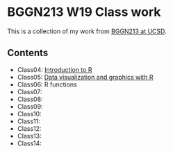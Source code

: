# BGGN213 W19 Class work

This is a collection of my work from [BGGN213 at UCSD](https://bioboot.github.io/bggn213_W19/). 

## Contents
- Class04: [Introduction to R]()
- Class05: [Data visualization and graphics with R](https://github.com/dgarshot/BGGN213/blob/master/Class05/class05.md)
- Class06: R functions
- Class07: 
- Class08:
- Class09:
- Class10:
- Class11:
- Class12:
- Class13:
- Class14: 

